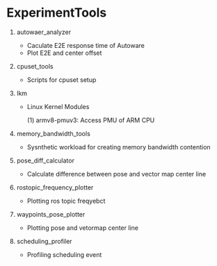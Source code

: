 # ExperimentTools

1. autowaer_analyzer

    - Caculate E2E response time of Autoware
    - Plot E2E and center offset


2. cpuset_tools
    - Scripts for cpuset setup


3. lkm
    - Linux Kernel Modules

        (1) armv8-pmuv3: Access PMU of ARM CPU    


4. memory_bandwidth_tools
    - Sysnthetic workload for creating memory bandwidth contention


5. pose_diff_calculator
    - Calculate difference between pose and vector map center line

6. rostopic_frequency_plotter
    - Plotting ros topic freqyebct

7. waypoints_pose_plotter
    - Plotting pose and vetormap center line

8. scheduling_profiler
    - Profiling scheduling event